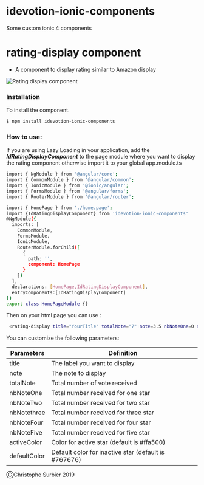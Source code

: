 # idevotion-ionic-components

Some custom ionic 4 components

# rating-display component

  - A component to display rating similar to Amazon display
 
 ![Rating display component](https://www.idevotion.fr/images/ratingDisplayComponent.png)
 
### Installation

To install the component.

```sh
$ npm install idevotion-ionic-components
```
### How to use:
If you are using Lazy Loading in your application, add the ***IdRatingDisplayComponent***  to the page module where you want to display the rating component otherwise import it to your global app.module.ts

```sh
import { NgModule } from '@angular/core';
import { CommonModule } from '@angular/common';
import { IonicModule } from '@ionic/angular';
import { FormsModule } from '@angular/forms';
import { RouterModule } from '@angular/router';

import { HomePage } from './home.page';
import {IdRatingDisplayComponent} from 'idevotion-ionic-components'
@NgModule({
  imports: [
    CommonModule,
    FormsModule,
    IonicModule,
    RouterModule.forChild([
      {
        path: '',
        component: HomePage
      }
    ])
  ],
  declarations: [HomePage,IdRatingDisplayComponent],
  entryComponents:[IdRatingDisplayComponent]
})
export class HomePageModule {}
```

Then on your html page you can use :
```sh
 <rating-display title="YourTitle" totalNote="7" note=3.5 nbNoteOne=0 nbNoteTwo=1 nbNoteThree=3 nbNoteFour=1 nbNote5=2></rating-display>
```
You can customize the following parameters:


| Parameters | Definition |
| ------ | ------ |
| title | The label you want to display |
| note | The note to display |
| totalNote | Total number of vote received |
| nbNoteOne | Total number received for one star  |
| nbNoteTwo | Total number received for two star  |
| nbNotethree | Total number received for three star  |
| nbNoteFour | Total number received for four star  |
| nbNoteFive | Total number received for five star  |
| activeColor | Color for active star (default is #ffa500)  |
| defaultColor | Default color for inactive star (default is #767676)  |

ⒸChristophe Surbier 2019

